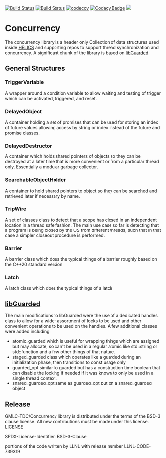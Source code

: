 [![Build Status](https://travis-ci.com/GMLC-TDC/concurrency.svg?branch=master)](https://travis-ci.com/GMLC-TDC/concurrency)
[![Build Status](https://dev.azure.com/phlptp/concurrency/_apis/build/status/GMLC-TDC.concurrency?branchName=master)](https://dev.azure.com/phlptp/concurrency/_build/latest?definitionId=2&branchName=master)
[![codecov](https://codecov.io/gh/GMLC-TDC/concurrency/branch/master/graph/badge.svg)](https://codecov.io/gh/GMLC-TDC/concurrency)
[![Codacy Badge](https://api.codacy.com/project/badge/Grade/357c0c3dfea243079af3e3a8faedea57)](https://www.codacy.com/app/GMLC-TDC/concurrency?utm_source=github.com&utm_medium=referral&utm_content=GMLC-TDC/concurrency&utm_campaign=Badge_Grade)
[![](https://img.shields.io/badge/License-BSD-blue.svg)](https://github.com/GMLC-TDC/concurrency/blob/master/LICENSE)

# Concurrency

The concurrency library is a header only Collection of data structures used inside [HELICS](https://github.com/GMLC-TDC/HELICS) and supporting repos to support thread synchronization and concurrency.
A significant chunk of the library is based on [libGuarded](https://github.com/copperspice/libguarded)

## General Structures

### TriggerVariable

A wrapper around a condition variable to allow waiting and testing of trigger which can be activated, triggered, and reset.

### DelayedObject

A container holding a set of promises that can be used for storing an index of future values allowing access by string or index instead of the future and promise classes.

### DelayedDestructor

A container which holds shared pointers of objects so they can be destroyed at a later time that is more convenient or from a particular thread only. Essentially a modular garbage collector.

### SearchableObjectHolder

A container to hold shared pointers to object so they can be searched and retrieved later if necessary by name.

### TripWire

A set of classes class to detect that a scope has closed in an independent location in a thread safe fashion. The main use case so far is detecting that a program is being closed by the OS from different threads, such that in that case a simpler closeout procedure is performed.

### Barrier

A barrier class which does the typical things of a barrier roughly based on the C++20 standard version

### Latch

A latch class which does the typical things of a latch

## [libGuarded](gmlc/libguarded/README.md)

The main modifications to libGuarded were the use of a dedicated handles class to allow for a wider assortment of locks to be used and other convenient operations to be used on the handles. A few additional classes were added including

- atomic_guarded which is useful for wrapping things which are assigned but may allocate, so can't be used in a regular atomic like std::string or std::function and a few other things of that nature.
- staged_guarded class which operates like a guarded during an initialization phase, then transitions to const usage only
- guarded_opt similar to guarded but has a construction time boolean that can disable the locking if needed if it was known to only be used in a single thread context.
- shared_guarded_opt same as guarded_opt but on a shared_guarded object

## Release

GMLC-TDC/Concurrency library is distributed under the terms of the BSD-3 clause license. All new
contributions must be made under this license. [LICENSE](LICENSE)

SPDX-License-Identifier: BSD-3-Clause

portions of the code written by LLNL with release number
LLNL-CODE-739319

